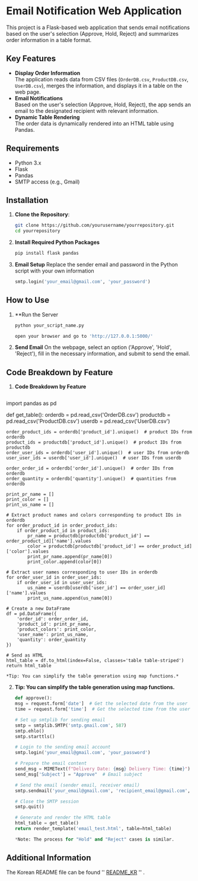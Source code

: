 # Email Notification Web Application

This project is a Flask-based web application that sends email notifications based on the user's selection (Approve, Hold, Reject) and summarizes order information in a table format.

## Key Features

- **Display Order Information**  
    The application reads data from CSV files (`OrderDB.csv`, `ProductDB.csv`, `UserDB.csv`), merges the information, and displays it in a table on the web page.
- **Email Notifications**  
    Based on the user's selection (Approve, Hold, Reject), the app sends an email to the designated recipient with relevant information.
- **Dynamic Table Rendering**  
    The order data is dynamically rendered into an HTML table using Pandas.

## Requirements

- Python 3.x
- Flask
- Pandas
- SMTP access (e.g., Gmail)

## Installation

1. **Clone the Repository**:
   ```bash
   git clone https://github.com/yourusername/yourrepository.git
   cd yourrepository
2. **Install Required Python Packages**
    ```bash
    pip install flask pandas
3. **Email Setup**
    Replace the sender email and password in the Python script with your own information
    ```python
    smtp.login('your_email@gmail.com', 'your_password')

## How to Use

1. **Run the Server
    ```bash
    python your_script_name.py

    open your browser and go to 'http://127.0.0.1:5000/'

2. **Send Email**
    On the webpage, select an option ('Approve', 'Hold', 'Reject'), fill in the necessary information, and submit to send the email.

## Code Breakdown by Feature

1. **Code Breakdown by Feature**
    ```pyhon
import pandas as pd

def get_table():
    orderdb = pd.read_csv('OrderDB.csv')
    productdb = pd.read_csv('ProductDB.csv')
    userdb = pd.read_csv('UserDB.csv')

    order_product_ids = orderdb['product_id'].unique()  # product IDs from orderdb
    product_ids = productdb['product_id'].unique()  # product IDs from productdb
    order_user_ids = orderdb['user_id'].unique()  # user IDs from orderdb
    user_user_ids = userdb['user_id'].unique()  # user IDs from userdb

    order_order_id = orderdb['order_id'].unique()  # order IDs from orderdb
    order_quantity = orderdb['quantity'].unique()  # quantities from orderdb

    print_pr_name = []
    print_color = []
    print_us_name = []

    # Extract product names and colors corresponding to product IDs in orderdb
    for order_product_id in order_product_ids:
        if order_product_id in product_ids:
            pr_name = productdb[productdb['product_id'] == order_product_id]['name'].values
            color = productdb[productdb['product_id'] == order_product_id]['color'].values
            print_pr_name.append(pr_name[0])
            print_color.append(color[0])

    # Extract user names corresponding to user IDs in orderdb
    for order_user_id in order_user_ids:
        if order_user_id in user_user_ids:
            us_name = userdb[userdb['user_id'] == order_user_id]['name'].values
            print_us_name.append(us_name[0])

    # Create a new DataFrame
    df = pd.DataFrame({
        'order_id': order_order_id,
        'product_id': print_pr_name,
        'product_colors': print_color,
        'user_name': print_us_name,
        'quantity': order_quantity
    })

    # Send as HTML
    html_table = df.to_html(index=False, classes='table table-striped')
    return html_table

    *Tip: You can simplify the table generation using map functions.*

2. **Tip: You can simplify the table generation using map functions.**

    ```python
    def approve():
    msg = request.form['date']  # Get the selected date from the user
    time = request.form['time']  # Get the selected time from the user

    # Set up smtplib for sending email
    smtp = smtplib.SMTP('smtp.gmail.com', 587)
    smtp.ehlo()
    smtp.starttls()

    # Login to the sending email account
    smtp.login('your_email@gmail.com', 'your_password')

    # Prepare the email content
    send_msg = MIMEText(f"Delivery Date: {msg} Delivery Time: {time}")
    send_msg['Subject'] = "Approve"  # Email subject

    # Send the email (sender email, receiver email)
    smtp.sendmail('your_email@gmail.com', 'recipient_email@gmail.com', send_msg.as_string())

    # Close the SMTP session
    smtp.quit()

    # Generate and render the HTML table
    html_table = get_table()
    return render_template('email_test.html', table=html_table)

    *Note: The process for "Hold" and "Reject" cases is similar.


## Additional Information

The Korean README file can be found '' [README_KR](https://github.com/leedaeun31/automatic-e-mail-system/blob/min/README_KR.md) '' .
